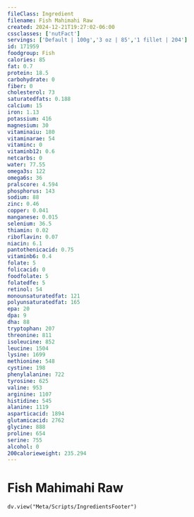 ```yaml
---
fileClass: Ingredient
filename: Fish Mahimahi Raw
created: 2024-12-21T19:27:02-06:00
cssclasses: ['nutFact']
servings: ['Default | 100g','3 oz | 85','1 fillet | 204']
id: 171959
foodgroup: Fish
calories: 85
fat: 0.7
protein: 18.5
carbohydrate: 0
fiber: 0
cholesterol: 73
saturatedfats: 0.188
calcium: 15
iron: 1.13
potassium: 416
magnesium: 30
vitaminaiu: 180
vitaminarae: 54
vitaminc: 0
vitaminb12: 0.6
netcarbs: 0
water: 77.55
omega3s: 122
omega6s: 36
pralscore: 4.594
phosphorus: 143
sodium: 88
zinc: 0.46
copper: 0.041
manganese: 0.015
selenium: 36.5
thiamin: 0.02
riboflavin: 0.07
niacin: 6.1
pantothenicacid: 0.75
vitaminb6: 0.4
folate: 5
folicacid: 0
foodfolate: 5
folatedfe: 5
retinol: 54
monounsaturatedfat: 121
polyunsaturatedfat: 165
epa: 20
dpa: 9
dha: 88
tryptophan: 207
threonine: 811
isoleucine: 852
leucine: 1504
lysine: 1699
methionine: 548
cystine: 198
phenylalanine: 722
tyrosine: 625
valine: 953
arginine: 1107
histidine: 545
alanine: 1119
asparticacid: 1894
glutamicacid: 2762
glycine: 888
proline: 654
serine: 755
alcohol: 0
200calorieweight: 235.294
---
```


# Fish Mahimahi Raw

```dataviewjs
dv.view("Meta/Scripts/IngredientsFooter")
```